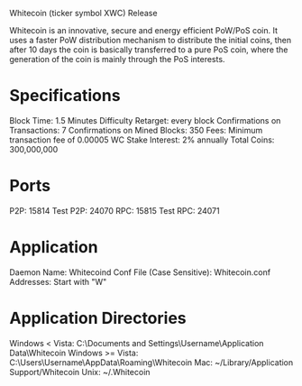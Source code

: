 Whitecoin (ticker symbol XWC) Release

Whitecoin is an innovative, secure and energy efficient PoW/PoS coin. It uses a faster PoW distribution mechanism to distribute the initial coins, then after 10 days the coin is basically transferred to a pure PoS coin, where the generation of the coin is mainly through the PoS interests.


Specifications
============

Block Time: 1.5 Minutes
Difficulty Retarget: every block
Confirmations on Transactions: 7
Confirmations on Mined Blocks: 350
Fees: Minimum transaction fee of 0.00005 WC
Stake Interest: 2% annually
Total Coins: 300,000,000

Ports
=====

P2P: 15814
Test P2P: 24070
RPC: 15815
Test RPC: 24071

Application
===========

Daemon Name: Whitecoind
Conf File (Case Sensitive): Whitecoin.conf
Addresses: Start with "W"

Application Directories
=======================

Windows < Vista: C:\Documents and Settings\Username\Application Data\Whitecoin
Windows >= Vista: C:\Users\Username\AppData\Roaming\Whitecoin
Mac: ~/Library/Application Support/Whitecoin
Unix: ~/.Whitecoin
